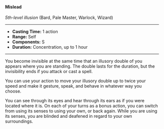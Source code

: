 #### Mislead
*5th-level illusion* (Bard, Pale Master, Warlock, Wizard)
___
- **Casting Time:** 1 action
- **Range:** Self
- **Components:** S
- **Duration:** Concentration, up to 1 hour
---
You become invisible at the same time that an illusory double of you appears where you are standing. The double lasts for the duration, but the invisibility ends if you attack or cast a spell.

You can use your action to move your illusory double up to twice your speed and make it gesture, speak, and behave in whatever way you choose.

You can see through its eyes and hear through its ears as if you were located where it is. On each of your turns as a bonus action, you can switch from using its senses to using your own, or back again. While you are using its senses, you are blinded and deafened in regard to your own surroundings.